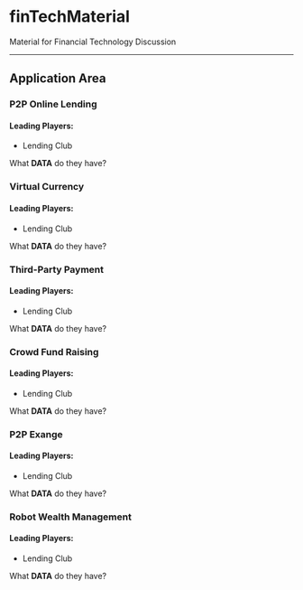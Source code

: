 # finTechMaterial
Material for Financial Technology Discussion

---

## Application Area

### P2P Online Lending

#### Leading Players:
* Lending Club

What **DATA** do they have?

### Virtual Currency

#### Leading Players:
* Lending Club

What **DATA** do they have?

### Third-Party Payment

#### Leading Players:
* Lending Club

What **DATA** do they have?

### Crowd Fund Raising

#### Leading Players:
* Lending Club

What **DATA** do they have?

### P2P Exange

#### Leading Players:
* Lending Club

What **DATA** do they have?

### Robot Wealth Management

#### Leading Players:
* Lending Club

What **DATA** do they have?